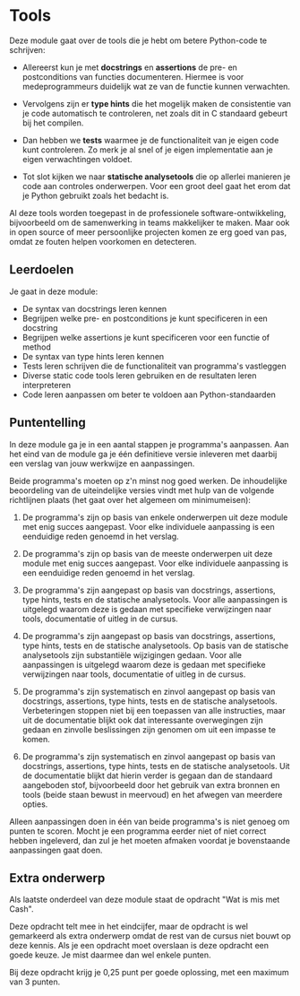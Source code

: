 # Tools

Deze module gaat over de tools die je hebt om betere Python-code te schrijven:

- Allereerst kun je met **docstrings** en **assertions** de pre- en postconditions van functies documenteren. Hiermee is voor medeprogrammeurs duidelijk wat ze van de functie kunnen verwachten.

- Vervolgens zijn er **type hints** die het mogelijk maken de consistentie van je code automatisch te controleren, net zoals dit in C standaard gebeurt bij het compilen.

- Dan hebben we **tests** waarmee je de functionaliteit van je eigen code kunt controleren. Zo merk je al snel of je eigen implementatie aan je eigen verwachtingen voldoet.

- Tot slot kijken we naar **statische analysetools** die op allerlei manieren je code aan controles onderwerpen. Voor een groot deel gaat het erom dat je Python gebruikt zoals het bedacht is.

Al deze tools worden toegepast in de professionele software-ontwikkeling, bijvoorbeeld om de samenwerking in teams makkelijker te maken. Maar ook in open source of meer persoonlijke projecten komen ze erg goed van pas, omdat ze fouten helpen voorkomen en detecteren.

## Leerdoelen

Je gaat in deze module:

- De syntax van docstrings leren kennen
- Begrijpen welke pre- en postconditions je kunt specificeren in een docstring
- Begrijpen welke assertions je kunt specificeren voor een functie of method
- De syntax van type hints leren kennen
- Tests leren schrijven die de functionaliteit van programma's vastleggen
- Diverse static code tools leren gebruiken en de resultaten leren interpreteren
- Code leren aanpassen om beter te voldoen aan Python-standaarden

## Puntentelling

In deze module ga je in een aantal stappen je programma's aanpassen. Aan het eind van de module ga je één definitieve versie inleveren met daarbij een verslag van jouw werkwijze en aanpassingen.

Beide programma's moeten op z'n minst nog goed werken. De inhoudelijke beoordeling van de uiteindelijke versies vindt met hulp van de volgende richtlijnen plaats (het gaat over het algemeen om minimumeisen):

1. De programma's zijn op basis van enkele onderwerpen uit deze module met enig succes aangepast. Voor elke individuele aanpassing is een eenduidige reden genoemd in het verslag.

2. De programma's zijn op basis van de meeste onderwerpen uit deze module met enig succes aangepast. Voor elke individuele aanpassing is een eenduidige reden genoemd in het verslag.

3. De programma's zijn aangepast op basis van docstrings, assertions, type hints, tests en de statische analysetools. Voor alle aanpassingen is uitgelegd waarom deze is gedaan met specifieke verwijzingen naar tools, documentatie of uitleg in de cursus.

4. De programma's zijn aangepast op basis van docstrings, assertions, type hints, tests en de statische analysetools. Op basis van de statische analysetools zijn substantiële wijzigingen gedaan. Voor alle aanpassingen is uitgelegd waarom deze is gedaan met specifieke verwijzingen naar tools, documentatie of uitleg in de cursus.

5. De programma's zijn systematisch en zinvol aangepast op basis van docstrings, assertions, type hints, tests en de statische analysetools. Verbeteringen stoppen niet bij een toepassen van alle instructies, maar uit de documentatie blijkt ook dat interessante overwegingen zijn gedaan en zinvolle beslissingen zijn genomen om uit een impasse te komen.

6. De programma's zijn systematisch en zinvol aangepast op basis van docstrings, assertions, type hints, tests en de statische analysetools. Uit de documentatie blijkt dat hierin verder is gegaan dan de standaard aangeboden stof, bijvoorbeeld door het gebruik van extra bronnen en tools (beide staan bewust in meervoud) en het afwegen van meerdere opties.

Alleen aanpassingen doen in één van beide programma's is niet genoeg om punten te scoren. Mocht je een programma eerder niet of niet correct hebben ingeleverd, dan zul je het moeten afmaken voordat je bovenstaande aanpassingen gaat doen.

## Extra onderwerp

Als laatste onderdeel van deze module staat de opdracht "Wat is mis met Cash".

Deze opdracht telt mee in het eindcijfer, maar de opdracht is wel gemarkeerd als extra onderwerp omdat de rest van de cursus niet bouwt op deze kennis. Als je een opdracht moet overslaan is deze opdracht een goede keuze. Je mist daarmee dan wel enkele punten.

Bij deze opdracht krijg je 0,25 punt per goede oplossing, met een maximum van 3 punten.
